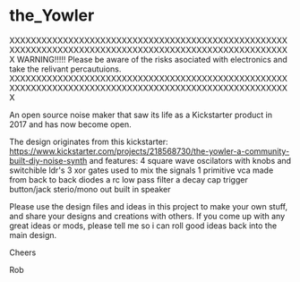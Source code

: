 # the_Yowler
XXXXXXXXXXXXXXXXXXXXXXXXXXXXXXXXXXXXXXXXXXXXXXXXXXXXXXXXXXXXXXXXXXXXXXXXXXXXXXXXXXXXXXXXXXXXXXXXXXXXXXXXX
WARNING!!!!! Please be aware of the risks asociated with electronics and take the relivant percautuions.
XXXXXXXXXXXXXXXXXXXXXXXXXXXXXXXXXXXXXXXXXXXXXXXXXXXXXXXXXXXXXXXXXXXXXXXXXXXXXXXXXXXXXXXXXXXXXXXXXXXXXXXXX

An open source noise maker that saw its life as a Kickstarter product in 2017 and has now become open.

The design originates from this kickstarter: https://www.kickstarter.com/projects/218568730/the-yowler-a-community-built-diy-noise-synth
and features:
4 square wave oscilators with knobs and switchible ldr's
3 xor gates used to mix the signals
1 primitive vca made from back to back diodes
a rc low pass filter
a decay cap 
trigger button/jack
sterio/mono out
built in speaker

Please use the design files and ideas in this project to make your own stuff, and share your designs and creations with others.
If you come up with any great ideas or mods, please tell me so i can roll good ideas back into the main design.

Cheers

Rob
